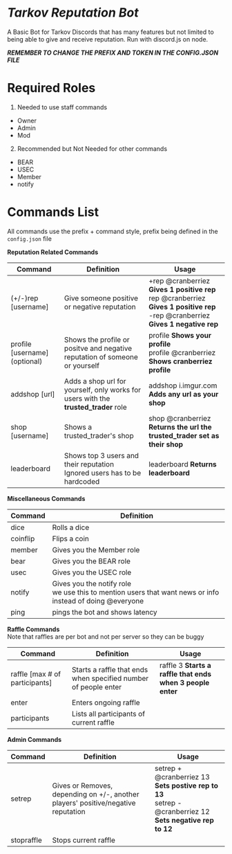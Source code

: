 # ***Tarkov Reputation Bot***
A Basic Bot for Tarkov Discords that has many features but not limited to being able to give and receive reputation. Run with discord.js on node.

***REMEMBER TO CHANGE THE PREFIX AND TOKEN IN THE CONFIG.JSON FILE***

# Required Roles

1. Needed to use staff commands
  - Owner
  - Admin
  - Mod

2. Recommended but Not Needed for other commands
  - BEAR
  - USEC
  - Member
  - notify

# Commands List
All commands use the prefix + command style, prefix being defined in the ```config.json``` file


**Reputation Related Commands**

Command | Definition | Usage
------- | ------- | --------
(+/-)rep [username] | Give someone positive or negative reputation | +rep @cranberriez **Gives 1 positive rep**<br /> rep @cranberriez **Gives 1 positive rep**<br /> -rep @cranberriez **Gives 1 negative rep**
profile [username] (optional) | Shows the profile or positve and negative reputation of someone or yourself | profile **Shows your profile**<br /> profile @cranberriez **Shows cranberriez profile**
addshop [url] | Adds a shop url for yourself, only works for users with the **trusted_trader** role | addshop i.imgur.com **Adds any url as your shop**
shop [username] | Shows a trusted_trader's shop | shop @cranberriez **Returns the url the trusted_trader set as their shop**
leaderboard | Shows top 3 users and their reputation <br /> Ignored users has to be hardcoded| leaderboard **Returns leaderboard**


**Miscellaneous Commands**

Command | Definition
------- | ----------
dice | Rolls a dice
coinflip | Flips a coin
member | Gives you the Member role
bear | Gives you the BEAR role
usec | Gives you the USEC role
notify | Gives you the notify role <br /> we use this to mention users that want news or info instead of doing @everyone
ping | pings the bot and shows latency


**Raffle Commands**
<br />Note that raffles are per bot and not per server so they can be buggy

Command | Definition | Usage
------- | ------- | --------
raffle [max # of participants] | Starts a raffle that ends when specified number of people enter | raffle 3 **Starts a raffle that ends when 3 people enter**
enter | Enters ongoing raffle
participants | Lists all participants of current raffle

**Admin Commands**

Command | Definition | Usage
------- | ------- | --------
setrep | Gives or Removes, depending on +/-, another players' positive/negative reputation | setrep + @cranberriez 13 **Sets postive rep to 13**<br /> setrep - @cranberriez 12 **Sets negative rep to 12**
stopraffle | Stops current raffle
